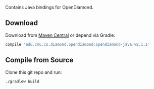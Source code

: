 Contains Java bindings for OpenDiamond.

## Download

Download from [Maven Central](https://maven-badges.herokuapp.com/maven-central/edu.cmu.cs.diamond.opendiamond/opendiamond-java) or depend via Gradle:

```gradle
compile 'edu.cmu.cs.diamond.opendiamond:opendiamond-java:v8.1.1'
```


## Compile from Source

Clone this git repo and run:
```
./gradlew build
```
